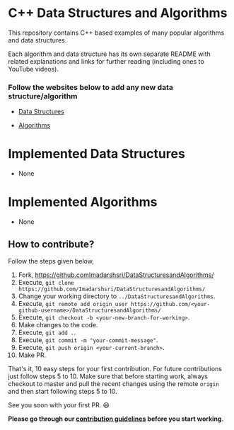 # C++ Data Structures and Algorithms
This repository contains C++ based examples of many popular algorithms and data structures.

Each algorithm and data structure has its own separate README with related explanations and links for further reading (including ones to YouTube videos).

### Follow the websites below to add any new data structure/algorithm

- [Data Structures](https://en.wikipedia.org/wiki/List_of_data_structures)

- [Algorithms](https://www.geeksforgeeks.org/fundamentals-of-algorithms/)

# Implemented Data Structures
* None

# Implemented Algorithms
* None

How to contribute?
------------------

Follow the steps given below,

1. Fork, https://github.comImadarshsri/DataStructuresandAlgorithms/
2. Execute, `git clone https://github.com/Imadarshsri/DataStructuresandAlgorithms/`
3. Change your working directory to `../DataStructuresandAlgorithms`.
4. Execute, `git remote add origin_user https://github.com/<your-github-username>/DataStructuresandAlgorithms/`
5. Execute, `git checkout -b <your-new-branch-for-working>`.
6. Make changes to the code.
7. Execute, `git add .`.
8. Execute, `git commit -m "your-commit-message"`.
9. Execute, `git push origin <your-current-branch>`.
10. Make PR.

That's it, 10 easy steps for your first contribution. For future contributions just follow steps 5 to 10. Make sure that before starting work, always checkout to master and pull the recent changes using the remote `origin` and then start following steps 5 to 10.

See you soon with your first PR. :smile:

**Please go through our [contribution guidelines](https://github.com/Imadarshsri/DataStructuresandAlgorithms/CONTRIBUTING.md) before you start working.**